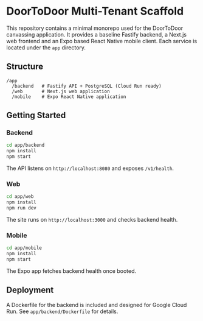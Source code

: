 # DoorToDoor Multi-Tenant Scaffold

This repository contains a minimal monorepo used for the DoorToDoor canvassing
application.  It provides a baseline Fastify backend, a Next.js web frontend and
an Expo based React Native mobile client.  Each service is located under the
`app` directory.

## Structure

```
/app
  /backend   # Fastify API + PostgreSQL (Cloud Run ready)
  /web       # Next.js web application
  /mobile    # Expo React Native application
```

## Getting Started

### Backend
```bash
cd app/backend
npm install
npm start
```
The API listens on `http://localhost:8080` and exposes `/v1/health`.

### Web
```bash
cd app/web
npm install
npm run dev
```
The site runs on `http://localhost:3000` and checks backend health.

### Mobile
```bash
cd app/mobile
npm install
npm start
```
The Expo app fetches backend health once booted.

## Deployment
A Dockerfile for the backend is included and designed for Google Cloud Run. See
`app/backend/Dockerfile` for details.
